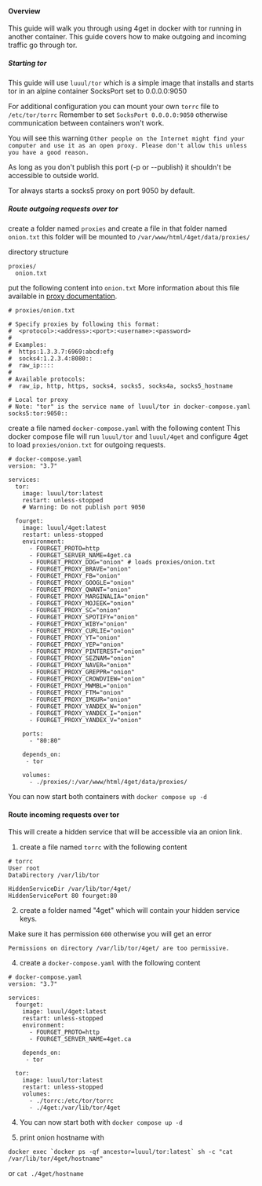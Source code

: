#### Overview

This guide will walk you through using 4get in docker with tor running in
another container. This guide covers how to make outgoing and incoming traffic
go through tor.


##### Starting tor

This guide will use `luuul/tor` which is a simple image that installs and starts
tor in an alpine container SocksPort set to 0.0.0.0:9050 

For additional configuration you can mount your own `torrc` file to `/etc/tor/torrc` 
Remember to set `SocksPort 0.0.0.0:9050` otherwise communication between containers won't work.

You will see this warning `Other people on the Internet might find your computer and use it as an open proxy. Please don't allow this unless you have a good reason.`

As long as you don't publish this port (-p or --publish) it shouldn't be accessible to outside world.


Tor always starts a socks5 proxy on port 9050 by default.


##### Route outgoing requests over tor

create a folder named `proxies` and create a file in that folder named `onion.txt`
this folder will be mounted to `/var/www/html/4get/data/proxies/`

directory structure

```
proxies/
  onion.txt
```

put the following content into `onion.txt`
More information about this file available in [proxy documentation](./configure.md#Proxies).

```
# proxies/onion.txt

# Specify proxies by following this format:
#  <protocol>:<address>:<port>:<username>:<password>
#
# Examples:
#  https:1.3.3.7:6969:abcd:efg
#  socks4:1.2.3.4:8080::
#  raw_ip::::
#
# Available protocols:
#  raw_ip, http, https, socks4, socks5, socks4a, socks5_hostname

# Local tor proxy
# Note: "tor" is the service name of luuul/tor in docker-compose.yaml
socks5:tor:9050::
```

create a file named `docker-compose.yaml` with the following content
This docker compose file will run `luuul/tor` and `luuul/4get` and configure 4get to load `proxies/onion.txt` for outgoing requests.

```
# docker-compose.yaml
version: "3.7"

services:
  tor:
    image: luuul/tor:latest
    restart: unless-stopped
    # Warning: Do not publish port 9050
    
  fourget:
    image: luuul/4get:latest
    restart: unless-stopped
    environment:
      - FOURGET_PROTO=http
      - FOURGET_SERVER_NAME=4get.ca
      - FOURGET_PROXY_DDG="onion" # loads proxies/onion.txt
      - FOURGET_PROXY_BRAVE="onion"
      - FOURGET_PROXY_FB="onion"
      - FOURGET_PROXY_GOOGLE="onion"
      - FOURGET_PROXY_QWANT="onion"
      - FOURGET_PROXY_MARGINALIA="onion"
      - FOURGET_PROXY_MOJEEK="onion"
      - FOURGET_PROXY_SC="onion"
      - FOURGET_PROXY_SPOTIFY="onion"
      - FOURGET_PROXY_WIBY="onion"
      - FOURGET_PROXY_CURLIE="onion"
      - FOURGET_PROXY_YT="onion"
      - FOURGET_PROXY_YEP="onion"
      - FOURGET_PROXY_PINTEREST="onion"
      - FOURGET_PROXY_SEZNAM="onion"
      - FOURGET_PROXY_NAVER="onion"
      - FOURGET_PROXY_GREPPR="onion"
      - FOURGET_PROXY_CROWDVIEW="onion"
      - FOURGET_PROXY_MWMBL="onion"
      - FOURGET_PROXY_FTM="onion"
      - FOURGET_PROXY_IMGUR="onion"
      - FOURGET_PROXY_YANDEX_W="onion"
      - FOURGET_PROXY_YANDEX_I="onion"
      - FOURGET_PROXY_YANDEX_V="onion"

    ports:
      - "80:80"
      
    depends_on:
     - tor
     
    volumes:
      - ./proxies/:/var/www/html/4get/data/proxies/
```

You can now start both containers with `docker compose up -d`


#### Route incoming requests over tor

This will create a hidden service that will be accessible via an onion link.

1. create a file named `torrc` with the following content

```
# torrc
User root
DataDirectory /var/lib/tor

HiddenServiceDir /var/lib/tor/4get/
HiddenServicePort 80 fourget:80

```

2. create a folder named "4get" which will contain your hidden service keys.

Make sure it has permission `600` otherwise you will get an error

```
Permissions on directory /var/lib/tor/4get/ are too permissive.
```

4. create a `docker-compose.yaml` with the following content

```
# docker-compose.yaml
version: "3.7"

services:
  fourget:
    image: luuul/4get:latest
    restart: unless-stopped
    environment:
      - FOURGET_PROTO=http
      - FOURGET_SERVER_NAME=4get.ca

    depends_on:
     - tor
     
  tor:
    image: luuul/tor:latest
    restart: unless-stopped
    volumes:
      - ./torrc:/etc/tor/torrc
      - ./4get:/var/lib/tor/4get
```

4. You can now start both with `docker compose up -d`

5. print onion hostname with 

```
docker exec `docker ps -qf ancestor=luuul/tor:latest` sh -c "cat /var/lib/tor/4get/hostname"
```

or `cat ./4get/hostname`
